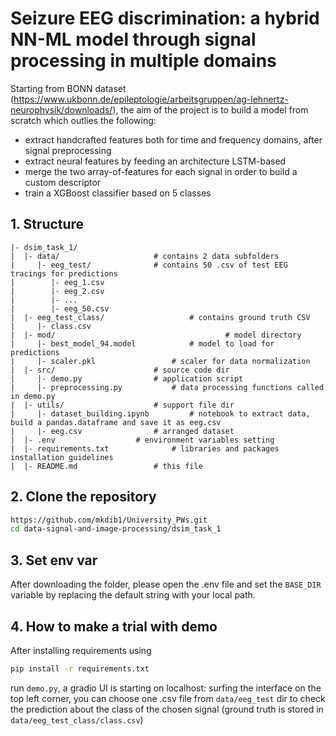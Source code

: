 # Seizure EEG discrimination: a hybrid NN-ML model through signal processing in multiple domains
Starting from BONN dataset (https://www.ukbonn.de/epileptologie/arbeitsgruppen/ag-lehnertz-neurophysik/downloads/), the aim of the project is to build a model from scratch which outlies the following:
- extract handcrafted features both for time and frequency domains, after signal preprocessing
- extract neural features by feeding an architecture LSTM-based
- merge the two array-of-features for each signal in order to build a custom descriptor
- train a XGBoost classifier based on 5 classes


## 1. Structure
```
|- dsim_task_1/
|  |- data/ 					# contains 2 data subfolders
|     |- eeg_test/ 				# contains 50 .csv of test EEG tracings for predictions
|        |- eeg_1.csv
|        |- eeg_2.csv
|        |- ...
|        |- eeg_50.csv
|  |- eeg_test_class/ 			        # contains ground truth CSV
|     |- class.csv
|  |- mod/                                      # model directory
|     |- best_model_94.model 			# model to load for predictions
|     |- scaler.pkl 				# scaler for data normalization
|  |- src/  					# source code dir
|     |- demo.py   				# application script
|     |- preprocessing.py 			# data processing functions called in demo.py
|  |- utils/  					# support file dir
|     |- dataset_building.ipynb   		# notebook to extract data, build a pandas.dataframe and save it as eeg.csv
|     |- eeg.csv  				# arranged dataset
|  |- .env 					# environment variables setting
|  |- requirements.txt 				# libraries and packages installation guidelines
|  |- README.md 				# this file
```

## 2. Clone the repository
```sh
https://github.com/mkdib1/University_PWs.git
cd data-signal-and-image-processing/dsim_task_1
```

## 3. Set env var
After downloading the folder, please open the .env file and set the `BASE_DIR` variable by replacing the default string with your local path.

## 4. How to make a trial with demo
After installing requirements using
```sh
pip install -r requirements.txt
```
run `demo.py`, a gradio UI is starting on localhost: surfing the interface on the top left corner, you can choose one .csv file from `data/eeg_test` dir to check the prediction about the class of the chosen signal (ground truth is stored in `data/eeg_test_class/class.csv`)

